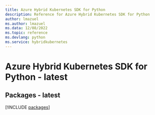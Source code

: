 ```yaml
---
title: Azure Hybrid Kubernetes SDK for Python
description: Reference for Azure Hybrid Kubernetes SDK for Python
author: lmazuel
ms.author: lmazuel
ms.data: 12/08/2022
ms.topic: reference
ms.devlang: python
ms.service: hybridkubernetes
---
```

# Azure Hybrid Kubernetes SDK for Python - latest
## Packages - latest
[!INCLUDE [packages](hybrid-kubernetes-index.md)]